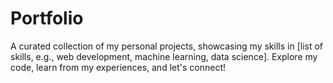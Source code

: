 # Portfolio
A curated collection of my personal projects, showcasing my skills in [list of skills, e.g., web development, machine learning, data science]. Explore my code, learn from my experiences, and let's connect!
